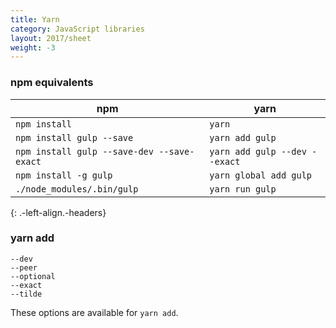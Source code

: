 ```yaml
---
title: Yarn
category: JavaScript libraries
layout: 2017/sheet
weight: -3
---
```


### npm equivalents

| npm | yarn |
| --- | ---- |
| `npm install` | `yarn` |
| `npm install gulp --save` | `yarn add gulp` |
| `npm install gulp --save-dev --save-exact` | `yarn add gulp --dev --exact` |
| `npm install -g gulp` | `yarn global add gulp` |
| `./node_modules/.bin/gulp` | `yarn run gulp` |
{: .-left-align.-headers}

### yarn add

```
--dev
--peer
--optional
--exact
--tilde
```

These options are available for `yarn add`.
